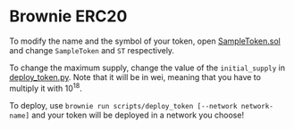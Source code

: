 # Brownie ERC20

To modify the name and the symbol of your token, open [SampleToken.sol](./contracts/SampleToken.sol) and change `SampleToken` and `ST` respectively.

To change the maximum supply, change the value of the `initial_supply` in [deploy_token.py](./scripts/deploy_token.py). Note that it will be in wei, meaning that you have to multiply it with 10<sup>18</sup>.

To deploy, use `brownie run scripts/deploy_token [--network network-name]` and your token will be deployed in a network you choose!